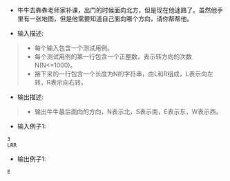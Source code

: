 + 牛牛去犇犇老师家补课，出门的时候面向北方，但是现在他迷路了。虽然他手里有一张地图，但是他需要知道自己面向哪个方向，请你帮帮他。

+ 输入描述:
> + 每个输入包含一个测试用例。
> + 每个测试用例的第一行包含一个正整数，表示转方向的次数N(N<=1000)。
> + 接下来的一行包含一个长度为N的字符串，由L和R组成，L表示向左转，R表示向右转。

+ 输出描述:
> + 输出牛牛最后面向的方向，N表示北，S表示南，E表示东，W表示西。

+ 输入例子1:
```shell script
3
LRR
```

+ 输出例子1:
```shell script
E
```